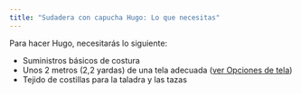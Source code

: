 ```yaml
---
title: "Sudadera con capucha Hugo: Lo que necesitas"
---
```


Para hacer Hugo, necesitarás lo siguiente:

- Suministros básicos de costura
- Unos 2 metros (2,2 yardas) de una tela adecuada ([ver Opciones de tela](/docs/patterns/hugo/fabric))
- Tejido de costillas para la taladra y las tazas
